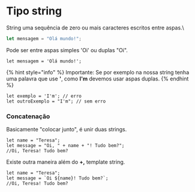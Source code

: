 # Tipo string

String uma sequência de zero ou mais caracteres escritos entre aspas.\


```js
let mensagem = "Olá mundo!";
```

Pode ser entre aspas simples 'Oi' ou duplas "Oi".

```
let mensagem = 'Olá mundo!';
```

{% hint style="info" %}
Importante: Se por exemplo na nossa string tenha uma palavra que use **'**, como **I'm** devemos usar aspas duplas.
{% endhint %}

```
let exemplo = 'I'm'; // erro
let outroExemplo = "I'm"; // sem erro
```



### Concatenação

Basicamente "colocar junto", é unir duas strings.

```
let name = "Teresa";
let message = "Oi, " + name + "! Tudo bem?";
//Oi, Teresa! Tudo bem?
```

Existe outra maneira além do **+,** template string.

```
let name = "Teresa";
let message = `Oi ${name}! Tudo bem?`;
//Oi, Teresa! Tudo bem?
```


